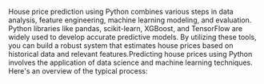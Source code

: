 House price prediction using Python combines various steps in data analysis, feature engineering, machine learning modeling, and evaluation. Python libraries like pandas, scikit-learn, XGBoost, and TensorFlow are widely used to develop accurate predictive models. By utilizing these tools, you can build a robust system that estimates house prices based on historical data and relevant features.Predicting house prices using Python involves the application of data science and machine learning techniques. Here's an overview of the typical process:
